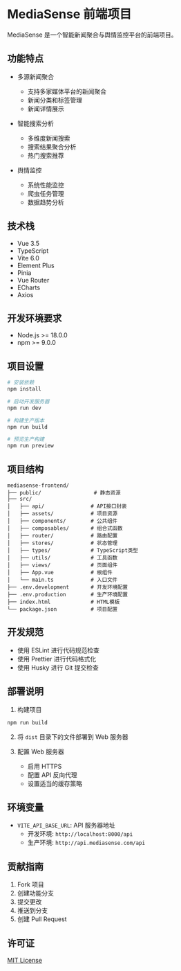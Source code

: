 # MediaSense 前端项目

MediaSense 是一个智能新闻聚合与舆情监控平台的前端项目。

## 功能特点

- 多源新闻聚合
  - 支持多家媒体平台的新闻聚合
  - 新闻分类和标签管理
  - 新闻详情展示

- 智能搜索分析
  - 多维度新闻搜索
  - 搜索结果聚合分析
  - 热门搜索推荐

- 舆情监控
  - 系统性能监控
  - 爬虫任务管理
  - 数据趋势分析

## 技术栈

- Vue 3.5
- TypeScript
- Vite 6.0
- Element Plus
- Pinia
- Vue Router
- ECharts
- Axios

## 开发环境要求

- Node.js >= 18.0.0
- npm >= 9.0.0

## 项目设置

```bash
# 安装依赖
npm install

# 启动开发服务器
npm run dev

# 构建生产版本
npm run build

# 预览生产构建
npm run preview
```

## 项目结构

```
mediasense-frontend/
├── public/                 # 静态资源
├── src/
│   ├── api/               # API接口封装
│   ├── assets/            # 项目资源
│   ├── components/        # 公共组件
│   ├── composables/       # 组合式函数
│   ├── router/            # 路由配置
│   ├── stores/            # 状态管理
│   ├── types/             # TypeScript类型
│   ├── utils/             # 工具函数
│   ├── views/             # 页面组件
│   ├── App.vue            # 根组件
│   └── main.ts            # 入口文件
├── .env.development       # 开发环境配置
├── .env.production        # 生产环境配置
├── index.html             # HTML模板
└── package.json           # 项目配置
```

## 开发规范

- 使用 ESLint 进行代码规范检查
- 使用 Prettier 进行代码格式化
- 使用 Husky 进行 Git 提交检查

## 部署说明

1. 构建项目
```bash
npm run build
```

2. 将 `dist` 目录下的文件部署到 Web 服务器

3. 配置 Web 服务器
   - 启用 HTTPS
   - 配置 API 反向代理
   - 设置适当的缓存策略

## 环境变量

- `VITE_API_BASE_URL`: API 服务器地址
  - 开发环境: `http://localhost:8000/api`
  - 生产环境: `http://api.mediasense.com/api`

## 贡献指南

1. Fork 项目
2. 创建功能分支
3. 提交更改
4. 推送到分支
5. 创建 Pull Request

## 许可证

[MIT License](LICENSE)
